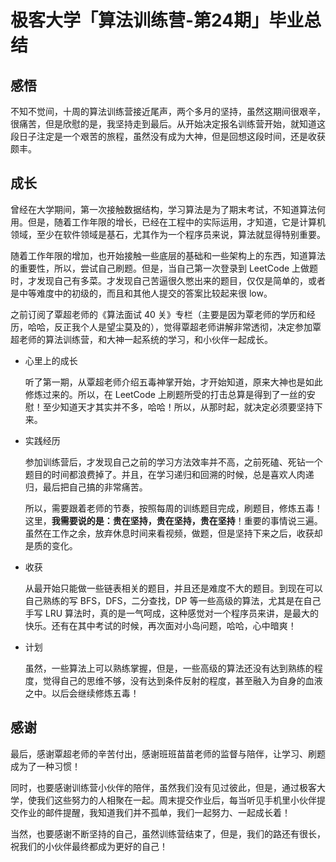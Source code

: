 # 极客大学「算法训练营-第24期」毕业总结

## 感悟

不知不觉间，十周的算法训练营接近尾声，两个多月的坚持，虽然这期间很艰辛，很痛苦，但是欣慰的是，我坚持走到最后。从开始决定报名训练营开始，就知道这段日子注定是一个艰苦的旅程，虽然没有成为大神，但是回想这段时间，还是收获颇丰。

## 成长

曾经在大学期间，第一次接触数据结构，学习算法是为了期末考试，不知道算法何用。但是，随着工作年限的增长，已经在工程中的实际运用，才知道，它是计算机领域，至少在软件领域是基石，尤其作为一个程序员来说，算法就显得特别重要。

随着工作年限的增加，也开始接触一些底层的基础和一些架构上的东西，知道算法的重要性，所以，尝试自己刷题。但是，当自己第一次登录到 LeetCode 上做题时，才发现自己有多菜。才发现自己苦逼很久憋出来的题目，仅仅是简单的，或者是中等难度中的初级的，而且和其他人提交的答案比较起来很 low。

之前订阅了覃超老师的《算法面试 40 关》专栏（主要是因为覃老师的学历和经历，哈哈，反正我个人是望尘莫及的），觉得覃超老师讲解非常透彻，决定参加覃超老师的算法训练营，和大神一起系统的学习，和小伙伴一起成长。

+ 心里上的成长

  听了第一期，从覃超老师介绍五毒神掌开始，才开始知道，原来大神也是如此修炼过来的。所以，在 LeetCode 上刷题所受的打击总算是得到了一丝的安慰！至少知道天才其实并不多，哈哈！所以，从那时起，就决定必须要坚持下来。

+ 实践经历

  参加训练营后，才发现自己之前的学习方法效率并不高，之前死磕、死钻一个题目的时间都浪费掉了。并且，在学习递归和回溯的时候，总是喜欢人肉递归，最后把自己搞的非常痛苦。

  所以，需要跟着老师的节奏，按照每周的训练题目完成，刷题目，修炼五毒！这里，**我需要说的是：贵在坚持，贵在坚持，贵在坚持**！重要的事情说三遍。虽然在工作之余，放弃休息时间来看视频，做题，但是坚持下来之后，收获却是质的变化。

+ 收获

  从最开始只能做一些链表相关的题目，并且还是难度不大的题目。到现在可以自己熟练的写 BFS，DFS，二分查找，DP 等一些高级的算法，尤其是在自己手写 LRU 算法时，真的是一气呵成，这种感觉对一个程序员来讲，是最大的快乐。还有在其中考试的时候，再次面对小岛问题，哈哈，心中暗爽！

+ 计划

  虽然，一些算法上可以熟练掌握，但是，一些高级的算法还没有达到熟练的程度，觉得自己的思维不够，没有达到条件反射的程度，甚至融入为自身的血液之中。以后会继续修炼五毒！


## 感谢

最后，感谢覃超老师的辛苦付出，感谢班班苗苗老师的监督与陪伴，让学习、刷题成为了一种习惯！

同时，也要感谢训练营小伙伴的陪伴，虽然我们没有见过彼此，但是，通过极客大学，使我们这些努力的人相聚在一起。周末提交作业后，每当听见手机里小伙伴提交作业的邮件提醒，我知道我们并不孤单，我们一起努力、一起成长着！

当然，也要感谢不断坚持的自己，虽然训练营结束了，但是，我们的路还有很长，祝我们的小伙伴最终都成为更好的自己！